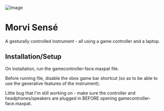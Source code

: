 ![Image](https://pasteboard.co/mbAaJodZCsCN.png)
# Morvi Sensé

A gesturally controlled instrument - all using a game controller and a laptop. 


## Installation/Setup

On installation, run the gamecontroller-face.maxpat file. 

Before running file, disable the xbox game bar shortcut (so as to be able to use the generative features of the instrument).

Little bug that I'm still working on - make sure the controller and headphones/speakers are plugged in BEFORE opening gamecontroller-face.maxpat. 


    
